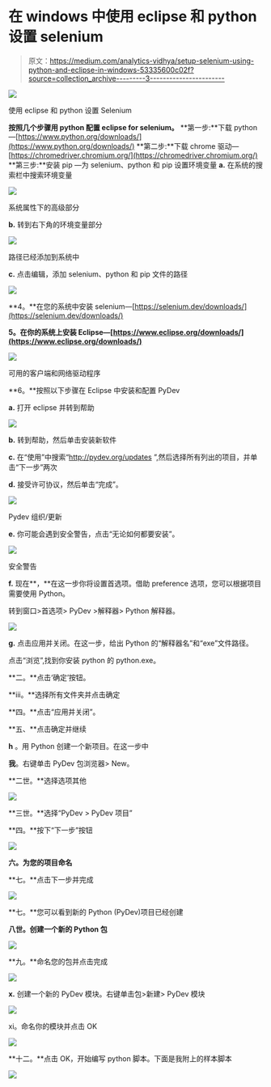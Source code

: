 # 在 windows 中使用 eclipse 和 python 设置 selenium

> 原文：<https://medium.com/analytics-vidhya/setup-selenium-using-python-and-eclipse-in-windows-53335600c02f?source=collection_archive---------3----------------------->

![](img/e629050bef1e024e771f45ad04b236c5.png)

使用 eclipse 和 python 设置 Selenium

**按照几个步骤用 python 配置 eclipse for selenium。**
**第一步:**下载 python—[https://www.python.org/downloads/](https://www.python.org/downloads/)
**第二步:**下载 chrome 驱动—[https://chromedriver.chromium.org/](https://chromedriver.chromium.org/)
**第三步:**安装 pip —为 selenium、python 和 pip 设置环境变量
**a.** 在系统的搜索栏中搜索环境变量

![](img/7465e566bd7b220f4a032c1c11d00431.png)

系统属性下的高级部分

**b.** 转到右下角的环境变量部分

![](img/7fe88929017271f25e002667e8240653.png)

路径已经添加到系统中

**c.** 点击编辑，添加 selenium、python 和 pip 文件的路径

![](img/b56e34efb3d32c671525e60a8e5bd5fd.png)

**4。**在您的系统中安装 selenium—[https://selenium.dev/downloads/](https://selenium.dev/downloads/)

**5。在你的系统上安装 Eclipse—[https://www.eclipse.org/downloads/](https://www.eclipse.org/downloads/)**

![](img/0dd21b14ff61c0eda4b6b0a5bf4f16f7.png)

可用的客户端和网络驱动程序

**6。**按照以下步骤在 Eclipse 中安装和配置 PyDev

**a.** 打开 eclipse 并转到帮助

![](img/3a9014b01cf4c3d4f14c96fa04d760ec.png)

**b.** 转到帮助，然后单击安装新软件

**c.** 在“使用”中搜索“http://pydev.org/updates ”,然后选择所有列出的项目，并单击“下一步”两次

**d.** 接受许可协议，然后单击“完成”。

![](img/126d1b3089308acb6be58c43fa48bb0b.png)

Pydev 组织/更新

**e.** 你可能会遇到安全警告，点击“无论如何都要安装”。

![](img/9b35e82fa610e1fbec11bf4357e932d7.png)

安全警告

**f.** 现在**，**在这一步你将设置首选项。借助 preference 选项，您可以根据项目需要使用 Python。

转到窗口>首选项> PyDev >解释器> Python 解释器。

![](img/3b12858d64ca45a6740b3e80816d96ab.png)

**g.** 点击应用并关闭。在这一步，给出 Python 的“解释器名”和“exe”文件路径。

点击“浏览”,找到你安装 python 的 python.exe。

**二。**点击‘确定’按钮。

**iii。**选择所有文件夹并点击确定

**四。**点击“应用并关闭”。

**五、**点击确定并继续

**h** 。用 Python 创建一个新项目。在这一步中

**我**。右键单击 PyDev 包浏览器> New。

**二世。**选择选项其他

![](img/c65458a3eb078d7b3f42e0639a274a24.png)

**三世。**选择“PyDev > PyDev 项目”

**四。**按下“下一步”按钮

![](img/d01ec29ba0de95064784aa5d78fefd5c.png)

**六。为您的项目命名**

**七。**点击下一步并完成

![](img/f22803fd0c48c265607611ec6c581a8f.png)

**七。**您可以看到新的 Python (PyDev)项目已经创建

**八世。创建一个新的 Python 包**

![](img/23d6942e601f519a57cf701585d048d3.png)

**九。**命名您的包并点击完成

![](img/f7fed29be19e75ba5bb223d5d06c304d.png)

**x.** 创建一个新的 PyDev 模块。右键单击包>新建> PyDev 模块

![](img/35adcf06aa86ffcdf859f46862632bfa.png)

xi。命名你的模块并点击 OK

![](img/306dd67df1e96f8f822309933155b713.png)

**十二。**点击 OK，开始编写 python 脚本。下面是我附上的样本脚本

![](img/e76bd9c394e266125fc35d0658cadcf5.png)